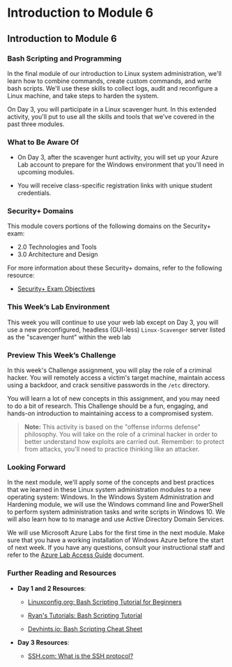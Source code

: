 # Introduction to Module 6

## Introduction to Module 6

### Bash Scripting and Programming

In the final module of our introduction to Linux system administration, we'll learn how to combine commands, create custom commands, and write bash scripts. We'll use these skills to collect logs, audit and reconfigure a Linux machine, and take steps to harden the system. 

On Day 3, you will participate in a Linux scavenger hunt. In this extended activity, you'll put to use all the skills and tools that we've covered in the past three modules. 

### What to Be Aware Of

- On Day 3, after the scavenger hunt activity, you will set up your Azure Lab account to prepare for the Windows environment that you'll need in upcoming modules. 

- You will receive class-specific registration links with unique student credentials.

### Security+ Domains

This module covers portions of the following domains on the Security+ exam:

- 2.0 Technologies and Tools
- 3.0 Architecture and Design

For more information about these Security+ domains, refer to the following resource: 
   - [Security+ Exam Objectives](https://www.comptia.jp/pdf/Security%2B%20SY0-501%20Exam%20Objectives.pdf)

### This Week’s Lab Environment

This week you will continue to use your web lab except on Day 3, you will use a new preconfigured, headless (GUI-less) `Linux-Scavenger` server listed as the "scavenger hunt" within the web lab

### Preview This Week’s Challenge

In this week's Challenge assignment, you will play the role of a criminal hacker. You will remotely access a victim's target machine, maintain access using a backdoor, and crack sensitive passwords in the `/etc` directory.

You will learn a lot of new concepts in this assignment, and you may need to do a bit of research. This Challenge should be a fun, engaging, and hands-on introduction to maintaining access to a compromised system. 

> **Note:** This activity is based on the "offense informs defense" philosophy. You will take on the role of a criminal hacker in order to better understand how exploits are carried out. Remember: to protect from attacks, you'll need to practice thinking like an attacker.

### Looking Forward

In the next module, we'll apply some of the concepts and best practices that we learned in these Linux system administration modules to a new operating system: Windows. In the Windows System Administration and Hardening module, we will use the Windows command line and PowerShell to perform system administration tasks and write scripts in Windows 10. We will also learn how to to manage and use Active Directory Domain Services.

We will use Microsoft Azure Labs for the first time in the next module. Make sure that you have a working installation of Windows Azure before the start of next week. If you have any questions, consult your instructional staff and refer to the [Azure Lab Access Guide](https://docs.google.com/document/d/1TIRFGK9IabM7GFKXvMG31-y6UkHS2135jpZlwJUenJE/edit?usp=sharing) document.

### Further Reading and Resources

- **Day 1 and 2 Resources**:

    - [Linuxconfig.org: Bash Scripting Tutorial for Beginners](https://linuxconfig.org/bash-scripting-tutorial-for-beginners)

    - [Ryan's Tutorials: Bash Scripting Tutorial](https://ryanstutorials.net/bash-scripting-tutorial/)

    - [Devhints.io: Bash Scripting Cheat Sheet](https://devhints.io/bash)


- **Day 3 Resources**: 

    - [SSH.com: What is the SSH protocol?](https://www.ssh.com/ssh/protocol/)

